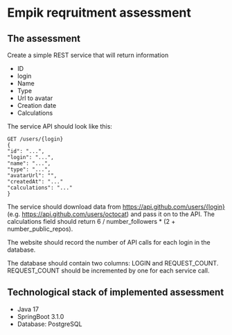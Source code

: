 # Empik reqruitment assessment
## The assessment
Create a simple REST service that will return information
- ID
- login
- Name
- Type
- Url to avatar
- Creation date
- Calculations

The service API should look like this:
```
GET /users/{login}
{
"id": "...",
"login": "...",
"name": "...",
"type": "...",
"avatarUrl": "",
"createdAt": "..."
"calculations": "..."
}
```
The service should download data from https://api.github.com/users/{login} (e.g. https://api.github.com/users/octocat) and pass it on to the API. The calculations field should return 6 / number_followers * (2 + number_public_repos).

The website should record the number of API calls for each login in the database.

The database should contain two columns: LOGIN and REQUEST_COUNT. REQUEST_COUNT should be incremented by one for each service call.

## Technological stack of implemented assessment
- Java 17
- SpringBoot 3.1.0
- Database: PostgreSQL